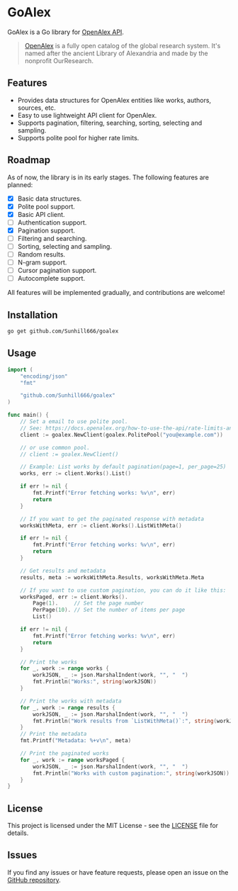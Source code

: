 # GoAlex

GoAlex is a Go library for [OpenAlex API](https://docs.openalex.org/).

> [OpenAlex](https://openalex.org/) is a fully open catalog of the global research system. It's named after the ancient Library of Alexandria and made by the nonprofit OurResearch.

## Features

- Provides data structures for OpenAlex entities like works, authors, sources, etc.
- Easy to use lightweight API client for OpenAlex.
- Supports pagination, filtering, searching, sorting, selecting and sampling.
- Supports polite pool for higher rate limits.

## Roadmap

As of now, the library is in its early stages. The following features are planned:

- [x] Basic data structures.
- [x] Polite pool support.
- [x] Basic API client.
- [ ] Authentication support.
- [x] Pagination support.
- [ ] Filtering and searching.
- [ ] Sorting, selecting and sampling.
- [ ] Random results.
- [ ] N-gram support.
- [ ] Cursor pagination support.
- [ ] Autocomplete support.

All features will be implemented gradually, and contributions are welcome!

## Installation

```bash
go get github.com/Sunhill666/goalex
```

## Usage

```go
import (
    "encoding/json"
    "fmt"

    "github.com/Sunhill666/goalex"
)

func main() {
    // Set a email to use polite pool.
    // See: https://docs.openalex.org/how-to-use-the-api/rate-limits-and-authentication#the-polite-pool
    client := goalex.NewClient(goalex.PolitePool("you@example.com"))

    // or use common pool.
    // client := goalex.NewClient()

    // Example: List works by default pagination(page=1, per_page=25)
    works, err := client.Works().List()

    if err != nil {
        fmt.Printf("Error fetching works: %v\n", err)
        return
    }

    // If you want to get the paginated response with metadata
    worksWithMeta, err := client.Works().ListWithMeta()

    if err != nil {
        fmt.Printf("Error fetching works: %v\n", err)
        return
    }

    // Get results and metadata
    results, meta := worksWithMeta.Results, worksWithMeta.Meta

    // If you want to use custom pagination, you can do it like this:
    worksPaged, err := client.Works().
        Page(1).     // Set the page number
        PerPage(10). // Set the number of items per page
        List()

    if err != nil {
        fmt.Printf("Error fetching works: %v\n", err)
        return
    }

    // Print the works
    for _, work := range works {
        workJSON, _ := json.MarshalIndent(work, "", "  ")
        fmt.Println("Works:", string(workJSON))
    }

    // Print the works with metadata
    for _, work := range results {
        workJSON, _ := json.MarshalIndent(work, "", "  ")
        fmt.Println("Work results from `ListWithMeta()`:", string(workJSON))
    }
    // Print the metadata
    fmt.Printf("Metadata: %+v\n", meta)

    // Print the paginated works
    for _, work := range worksPaged {
        workJSON, _ := json.MarshalIndent(work, "", "  ")
        fmt.Println("Works with custom pagination:", string(workJSON))
    }
}
```

## License

This project is licensed under the MIT License - see the [LICENSE](LICENSE) file for details.

## Issues

If you find any issues or have feature requests, please open an issue on the [GitHub repository](https://github.com/Sunhill666/goalex/issues).

